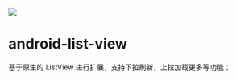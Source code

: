 [![](https://jitpack.io/v/Zbc521/android-list-view.svg)](https://jitpack.io/#Zbc521/android-list-view)
# android-list-view
基于原生的 ListView 进行扩展，支持下拉刷新，上拉加载更多等功能；
